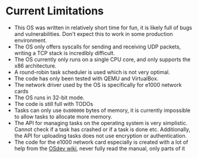 # Current Limitations

- This OS was written in relatively short time for fun, it is likely full of bugs and vulnerabilities. Don't expect this to work in some production environment.
- The OS only offers syscalls for sending and receiving UDP packets, writing a TCP stack is incredibly difficult.
- The OS currently only runs on a single CPU core, and only supports the x86 architecture.
- A round-robin task scheduler is used which is not very optimal.
- The code has only been tested with QEMU and VirtualBox.
- The network driver used by the OS is specifically for e1000 network cards
- The OS runs in 32-bit mode.
- The code is still full with TODOs
- Tasks can only use `0x800000` bytes of memory, it is currently impossible to allow tasks to allocate more memory.
- The API for managing tasks on the operating system is very simplistic. Cannot check if a task has crashed or if a task is done etc. Additionally, the API for uploading tasks does not use encryption or authentication.
- The code for the e1000 network card especially is created with a lot of help from the [OSdev wiki](https://wiki.osdev.org/Intel_Ethernet_i217), never fully read the manual, only parts of it